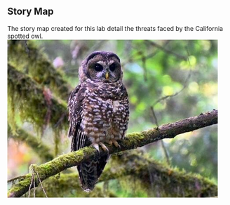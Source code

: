 ## Story Map

The story map created for this lab detail the threats faced by the California spotted owl. 
![owl](img/spottedowl1.jpg)
